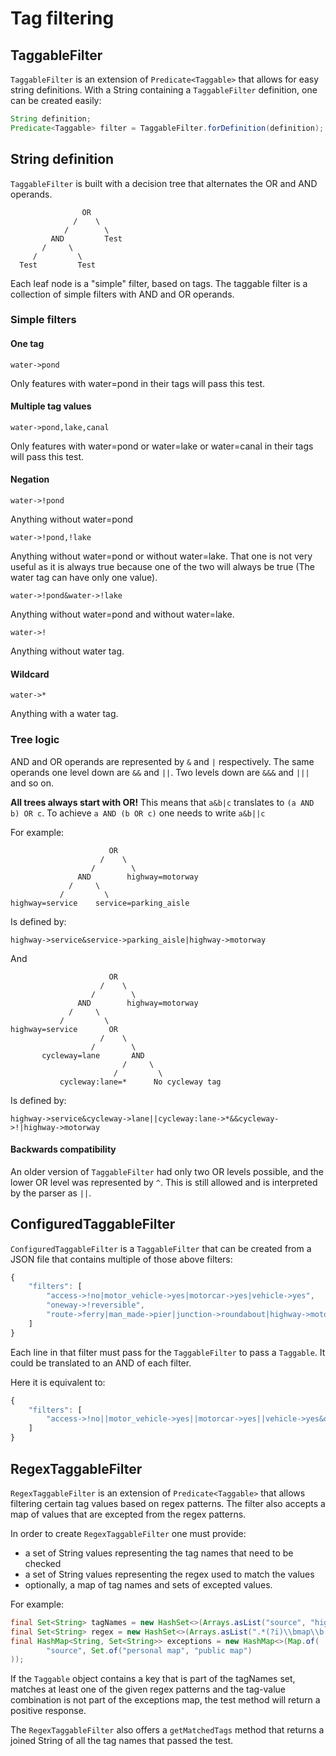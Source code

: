 # Tag filtering

## TaggableFilter

`TaggableFilter` is an extension of `Predicate<Taggable>` that allows for easy string definitions. With a String containing a `TaggableFilter` definition, one can be created easily:

```java
String definition;
Predicate<Taggable> filter = TaggableFilter.forDefinition(definition);
```

## String definition

`TaggableFilter` is built with a decision tree that alternates the OR and AND operands.

```
                OR
              /    \
            /        \
         AND         Test
       /     \
     /         \
  Test         Test
```

Each leaf node is a "simple" filter, based on tags. The taggable filter is a collection of simple filters with AND and OR operands.

### Simple filters

#### One tag

```
water->pond
```

Only features with water=pond in their tags will pass this test.

#### Multiple tag values

```
water->pond,lake,canal
```

Only features with water=pond or water=lake or water=canal in their tags will pass this test.

#### Negation

```
water->!pond
```

Anything without water=pond

```
water->!pond,!lake
```

Anything without water=pond or without water=lake. That one is not very useful as it is always true because one of the two will always be true (The water tag can have only one value).

```
water->!pond&water->!lake
```

Anything without water=pond and without water=lake.

```
water->!
```

Anything without water tag.

#### Wildcard

```
water->*
```

Anything with a water tag.

### Tree logic

AND and OR operands are represented by `&` and `|` respectively. The same operands one level down are `&&` and `||`. Two levels down are `&&&` and `|||` and so on.

**All trees always start with OR!** This means that `a&b|c` translates to `(a AND b) OR c`. To achieve `a AND (b OR c)` one needs to write `a&b||c`

For example:

```
                      OR
                    /    \
                  /        \
               AND        highway=motorway
             /     \
           /         \
highway=service    service=parking_aisle
```

Is defined by:

```
highway->service&service->parking_aisle|highway->motorway
```

And

```
                      OR
                    /    \
                  /        \
               AND        highway=motorway
             /     \
           /         \
highway=service       OR
                    /    \
                  /        \
       cycleway=lane       AND
                         /     \
                       /         \
           cycleway:lane=*      No cycleway tag       
```

Is defined by:

```
highway->service&cycleway->lane||cycleway:lane->*&&cycleway->!|highway->motorway
```

#### Backwards compatibility

An older version of `TaggableFilter` had only two OR levels possible, and the lower OR level was represented by `^`. This is still allowed and is interpreted by the parser as `||`.

## ConfiguredTaggableFilter

`ConfiguredTaggableFilter` is a `TaggableFilter` that can be created from a JSON file that contains multiple of those above filters:

```javascript
{
    "filters": [
        "access->!no|motor_vehicle->yes|motorcar->yes|vehicle->yes",
        "oneway->!reversible",
        "route->ferry|man_made->pier|junction->roundabout|highway->motorway"
    ]
}
```

Each line in that filter must pass for the `TaggableFilter` to pass a `Taggable`. It could be translated to an AND of each filter.

Here it is equivalent to:

```javascript
{
    "filters": [
        "access->!no||motor_vehicle->yes||motorcar->yes||vehicle->yes&oneway->!reversible&route->ferry||man_made->pier||junction->roundabout||highway->motorway"
    ]
}
```

## RegexTaggableFilter

`RegexTaggableFilter` is an extension of `Predicate<Taggable>` that allows filtering certain tag values based on regex patterns. 
The filter also accepts a map of values that are excepted from the regex patterns. 

In order to create `RegexTaggableFilter` one must provide:
- a set of String values representing the tag names that need to be checked
- a set of String values representing the regex used to match the values
- optionally, a map of tag names and sets of excepted values.

For example: 

```java
final Set<String> tagNames = new HashSet<>(Arrays.asList("source", "highway"));
final Set<String> regex = new HashSet<>(Arrays.asList(".*(?i)\\bmap\\b.*", ".*(?i)\\bsecondary\\b.*"));
final HashMap<String, Set<String>> exceptions = new HashMap<>(Map.of(
        "source", Set.of("personal map", "public map")
));
```
If the `Taggable` object contains a key that is part of the tagNames set, matches at least one of the given regex patterns
and the tag-value combination is not part of the exceptions map, the test method will return a positive response.

The `RegexTaggableFilter` also offers a `getMatchedTags` method that returns a joined String of all the tag names that passed
the test.
